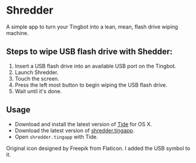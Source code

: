 # Shredder
A simple app to turn your Tingbot into a lean, mean, flash drive wiping machine.

## Steps to wipe USB flash drive with Shedder:

1. Insert a USB flash drive into an available USB port on the Tingbot.
2. Launch Shredder.
3. Touch the screen.
4. Press the left most button to begin wiping the USB flash drive.
5. Wait until it's done.

## Usage

* Download and install the latest version of [Tide](https://github.com/tingbot/tide/releases/) for OS X.
* Download the latest version of [shredder.tingapp](https://github.com/Techno-Hwizrdry/Shredder/archive/master.zip).
* Open `shredder.tingapp` with Tide.

Original icon designed by Freepik from Flaticon.  I added the USB symbol to it.
